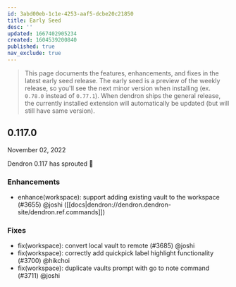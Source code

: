 ```yaml
---
id: 3abd00eb-1c1e-4253-aaf5-dcbe20c21850
title: Early Seed
desc: ''
updated: 1667402905234
created: 1604539200840
published: true
nav_exclude: true
---
```


> This page documents the features, enhancements, and fixes in the latest early seed release. The early seed is a preview of the weekly release, so you'll see the next minor version when installing (ex. `0.78.0` instead of `0.77.1`). When dendron ships the general release, the currently installed extension will automatically be updated (but will still have same version).

## 0.117.0
November 02, 2022

Dendron 0.117 has sprouted 🌱

### Enhancements
- enhance(workspace): support adding existing vault to the workspace (#3655) @joshi ([[docs|dendron://dendron.dendron-site/dendron.ref.commands]])

### Fixes
- fix(workspace): convert local vault to remote (#3685) @joshi
- fix(workspace): correctly add quickpick label highlight functionality (#3700) @hikchoi
- fix(workspace): duplicate vaults prompt with go to note command (#3711) @joshi

